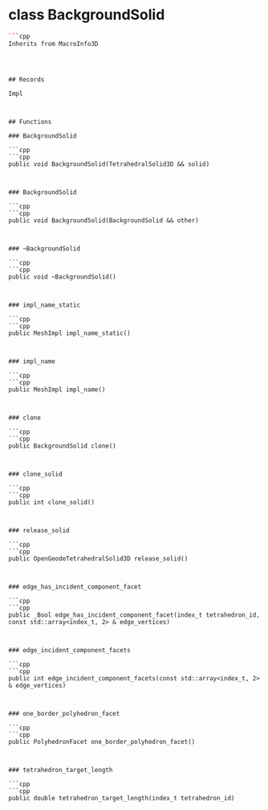# class BackgroundSolid


```cpp
```cpp
Inherits from MacroInfo3D
```
```



## Records

Impl



## Functions

### BackgroundSolid

```cpp
```cpp
public void BackgroundSolid(TetrahedralSolid3D && solid)
```
```


### BackgroundSolid

```cpp
```cpp
public void BackgroundSolid(BackgroundSolid && other)
```
```


### ~BackgroundSolid

```cpp
```cpp
public void ~BackgroundSolid()
```
```


### impl_name_static

```cpp
```cpp
public MeshImpl impl_name_static()
```
```


### impl_name

```cpp
```cpp
public MeshImpl impl_name()
```
```


### clone

```cpp
```cpp
public BackgroundSolid clone()
```
```


### clone_solid

```cpp
```cpp
public int clone_solid()
```
```


### release_solid

```cpp
```cpp
public OpenGeodeTetrahedralSolid3D release_solid()
```
```


### edge_has_incident_component_facet

```cpp
```cpp
public _Bool edge_has_incident_component_facet(index_t tetrahedron_id, const std::array<index_t, 2> & edge_vertices)
```
```


### edge_incident_component_facets

```cpp
```cpp
public int edge_incident_component_facets(const std::array<index_t, 2> & edge_vertices)
```
```


### one_border_polyhedron_facet

```cpp
```cpp
public PolyhedronFacet one_border_polyhedron_facet()
```
```


### tetrahedron_target_length

```cpp
```cpp
public double tetrahedron_target_length(index_t tetrahedron_id)
```
```




